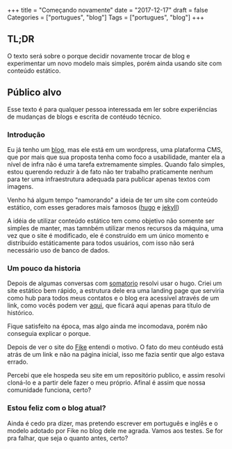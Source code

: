 +++
title = "Começando novamente"
date = "2017-12-17"
draft = false
Categories = ["portugues", "blog"]
Tags = ["portugues", "blog"]
+++

## TL;DR

O texto será sobre o porque decidir novamente trocar de blog e experimentar
um novo modelo mais simples, porém ainda usando site com conteúdo estático.

## Público alvo

Esse texto é para qualquer pessoa interessada em ler sobre experiências 
de mudanças de blogs e escrita de contéudo técnico.

### Introdução

Eu já tenho um [blog](http://techfree.com.br), mas ele está em um wordpress, uma
plataforma CMS, que por mais que sua proposta tenha como foco a usabilidade, manter
ela a nível de infra não é uma tarefa extremamente simples. Quando falo simples,
estou querendo reduzir à de fato não ter trabalho praticamente nenhum para ter
uma infraestrutura adequada para publicar apenas textos com imagens.

Venho há algum tempo "namorando" a ideia de ter um site com conteúdo estático, com
esses geradores mais famosos ([hugo](https://gohugo.io/) e [jekyll](https://jekyllrb.com/))

A idéia de utilizar conteúdo estático tem como objetivo não somente ser simples
de manter, mas tamnbém utilizar menos recursos da máquina, uma vez que o site é
modificado, ele é construído em um único momento e distribuído estáticamente
para todos usuários, com isso não será necessário uso de banco de dados.

### Um pouco da historia

Depois de algumas conversas com [somatorio](http://somatorio.org/pt-br/) resolvi
usar o hugo. Criei um site estático bem rápido, a estrutura dele era uma landing
page que serviria como hub para todos meus contatos e o blog era acessível através
de um link, como vocês podem ver [aqui](gomex.github.io/minhahome), que ficará aqui
apenas para título de histórico.

Fique satisfeito na época, mas algo ainda me incomodava, porém não conseguia explicar
o porque.

Depois de ver o site do [Fike](https://www.fernandoike.com) entendi o motivo. O fato 
do meu contéudo está atrás de um link e não na página inicial, isso me fazia sentir que 
algo estava errado.

Percebi que ele hospeda seu site em um repositório publico, e assim resolvi cloná-lo e
a partir dele fazer o meu próprio. Afinal é assim que nossa comunidade funciona, certo?

### Estou feliz com o blog atual?

Ainda é cedo pra dizer, mas pretendo escrever em português e inglês e o modelo adotado
por Fike no blog dele me agrada. Vamos aos testes. Se for pra falhar, que seja o quanto
antes, certo?